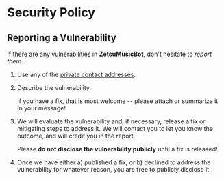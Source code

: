 # Security Policy

## Reporting a Vulnerability

If there are any vulnerabilities in **ZetsuMusicBot**, don't hesitate to _report them_.

1. Use any of the [private contact addresses](https://github.com/damsyx/zetsumusic#support).
2. Describe the vulnerability.

   If you have a fix, that is most welcome -- please attach or summarize it in your message!

3. We will evaluate the vulnerability and, if necessary, release a fix or mitigating steps to address it. We will contact you to let you know the outcome, and will credit you in the report.

   Please **do not disclose the vulnerability publicly** until a fix is released!

4. Once we have either a) published a fix, or b) declined to address the vulnerability for whatever reason, you are free to publicly disclose it.

